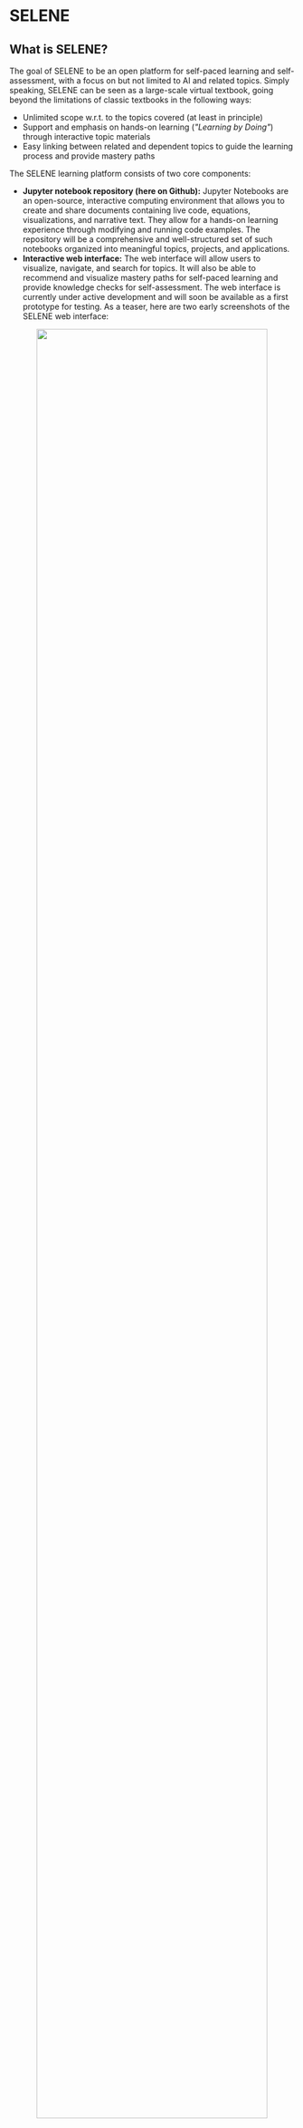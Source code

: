 # SELENE

## What is SELENE?

The goal of SELENE to be an open platform for self-paced learning and self-assessment, with a focus on but not limited to AI and related topics. Simply speaking, SELENE can be seen as a large-scale virtual textbook, going beyond the limitations of classic textbooks in the following ways:
* Unlimited scope w.r.t. to the topics covered (at least in principle)
* Support and emphasis on hands-on learning (*"Learning  by Doing"*) through interactive topic materials
* Easy linking between related and dependent topics to guide the learning process and provide mastery paths

The SELENE learning platform consists of two core components:
* **Jupyter notebook repository (here on Github):** Jupyter Notebooks are an open-source, interactive computing environment that allows you to create and share documents containing live code, equations, visualizations, and narrative text. They allow for a hands-on learning experience through modifying and running code examples. The repository will be a comprehensive and well-structured set of such notebooks organized into meaningful topics, projects, and applications.
* **Interactive web interface:** The web interface will allow users to visualize, navigate, and search for topics. It will also be able to recommend and visualize mastery paths for self-paced learning and provide knowledge checks for self-assessment. The web interface is currently under active development and will soon be available as a first prototype for testing. As a teaser, here are two early screenshots of the SELENE web interface:

<p align="center" width="100%">
 <img src='https://github.com/user-attachments/assets/06b68b36-e0df-41a6-ae55-3e6b6d897aa6' width='90%' /><br />
 <img src='https://github.com/user-attachments/assets/1536096e-a2af-403e-beb3-b2598014685c' width='90%' /><br />
</p>
<br />

## Troubleshooting

SELENE is a growing and evolving platform. While the notebooks can be viewed directly here in Github, their interactive use and exploration assumes users to download or clone the repository to locally run the notebooks in a [Jupyter](https://jupyter.org/) or similar environment on top of Python.

### Missing Libraries/Packages

Most notebooks import common Python packages such as `numpy`, `pandas`, `sklearn`, `networkx`, `torch` or others. All imports are done at the beginning of each notebook so you can see if you have all required packages locally installed. If you get any errors regarding missing packages, you simply need to installed using your package manager of choice  (e.g., [conda](https://anaconda.org/anaconda/conda) or [pip](https://pypi.org/project/pip/)).

### Errors Downloading Data

Many notebooks use datasets for interactive examples. Since these datasets can be very large, they are not part of the Github repository itself. Instead, all data files (e.g., datasets or pretrained models) are hosted on a separate server and are downloaded at the beginning of a notebook using auxiliary methods provided by SELENE. If downloading files fails, please check your local copy configuration file `config.yaml` if the URLs for downloading datasets, models, etc. are up to date and match the URLs in the copy of the configuration file on Github. If not, simply download or pull the latest version from Github.
